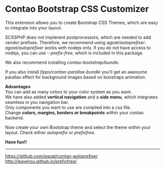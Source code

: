 # Contao Bootstrap CSS Customizer

This extension allows you to create Bootstrap CSS Themes, which are easy to integrate into your layout.

SCSSPHP does not implenent postprocessors, which are needed to add vendor prefixes. Therefore, we recommend using _agoat/autoprefixer_.  
_agoat/autoprefixer_ works with nodejs only. If you do not have access to nodejs, you can use _--prefix-free_, which is included in this package.
 
We also recommend installing _contao-bootstrap/bundle_.
 
If you also install _fipps/contao-parallax-bundle_ you'll get an awesome parallax effect for background images based on boostraps animation.
 
**Advantages**  
You can add as many colors to your color system as you want.  
We have also added **vertical navigation** and a **side menu**, which integrates seamless in you navigation bar.  
Only components you want to use are compiled into a css file.  
Change **colors, margins, borders or breakpoints** within your contao backend.  

Now create your own Bootstrap theme and select the theme within your layout. Check either _autoprefix_ or _prefixfree_.

**Have fun!!**


---
https://github.com/agoat/contao-autoprefixer
http://leaverou.github.io/prefixfree/